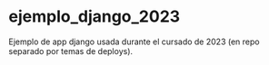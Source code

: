 # ejemplo_django_2023

Ejemplo de app django usada durante el cursado de 2023 (en repo separado por temas de deploys).
